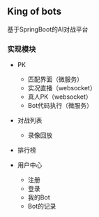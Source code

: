 ## King of bots

基于SpringBoot的AI对战平台

### 实现模块

* PK

  * 匹配界面（微服务）
  * 实况直播（websocket）
  * 真人PK（websocket）
  * Bot代码执行（微服务）
* 对战列表

  * 录像回放
* 排行榜
* 用户中心

  * 注册
  * 登录
  * 我的Bot
  * Bot的记录

